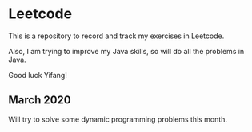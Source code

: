# Leetcode

This is a repository to record and track my exercises in Leetcode.

Also, I am trying to improve my Java skills, so will do all the problems in Java.

Good luck Yifang!

## March 2020

Will try to solve some dynamic programming problems this month.

